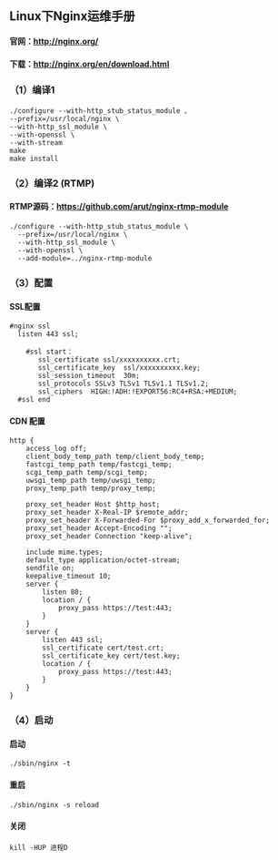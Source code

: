 ## Linux下Nginx运维手册

#### 官网：http://nginx.org/
#### 下载：http://nginx.org/en/download.html

### （1）编译1
```
./configure --with-http_stub_status_module 、
--prefix=/usr/local/nginx \
--with-http_ssl_module \
--with-openssl \
--with-stream 
make
make install
```

### （2）编译2 (RTMP)

#### RTMP源码：https://github.com/arut/nginx-rtmp-module
```
./configure --with-http_stub_status_module \
  --prefix=/usr/local/nginx \
  --with-http_ssl_module \
  --with-openssl \
  --add-module=../nginx-rtmp-module

```

### （3）配置
#### SSL配置
```
#nginx ssl
  listen 443 ssl;

	#ssl start：
       ssl_certificate ssl/xxxxxxxxxx.crt;
       ssl_certificate_key  ssl/xxxxxxxxxx.key;
       ssl_session_timeout  30m;
       ssl_protocols SSLv3 TLSv1 TLSv1.1 TLSv1.2;
       ssl_ciphers  HIGH:!ADH:!EXPORT56:RC4+RSA:+MEDIUM;
  #ssl end
```

#### CDN 配置
```
http {
    access_log off;
    client_body_temp_path temp/client_body_temp;
    fastcgi_temp_path temp/fastcgi_temp;
    scgi_temp_path temp/scgi_temp;
    uwsgi_temp_path temp/uwsgi_temp;
    proxy_temp_path temp/proxy_temp;

    proxy_set_header Host $http_host;
    proxy_set_header X-Real-IP $remote_addr;
    proxy_set_header X-Forwarded-For $proxy_add_x_forwarded_for;
    proxy_set_header Accept-Encoding "";
    proxy_set_header Connection "keep-alive";

    include mime.types;
    default_type application/octet-stream;
    sendfile on;
    keepalive_timeout 10;
    server {
        listen 80;
        location / {
            proxy_pass https://test:443;
        }
    }
    server {
        listen 443 ssl;
        ssl_certificate cert/test.crt;
        ssl_certificate_key cert/test.key;
        location / {
            proxy_pass https://test:443;
        }
    }
}
```


### （4）启动
#### 启动
`./sbin/nginx -t`

#### 重启
`./sbin/nginx -s reload`

#### 关闭
`kill -HUP 进程D`
